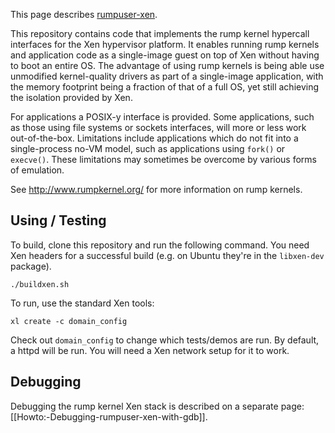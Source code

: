 This page describes [rumpuser-xen](http://repo.rumpkernel.org/rumpuser-xen).

This repository contains code that implements the rump kernel hypercall
interfaces for the Xen hypervisor platform.  It enables running rump
kernels and application code as a single-image guest on top of Xen
without having to boot an entire OS.  The advantage of using rump
kernels is being able use unmodified kernel-quality drivers as part of
a single-image application, with the memory footprint being a fraction
of that of a full OS, yet still achieving the isolation provided by Xen.

For applications a POSIX-y interface is provided.  Some applications,
such as those using file systems or sockets interfaces, will more or
less work out-of-the-box.  Limitations include applications which do
not fit into a single-process no-VM model, such as applications using
`fork()` or `execve()`.  These limitations may sometimes be overcome by
various forms of emulation.

See http://www.rumpkernel.org/ for more information on rump kernels.


Using / Testing
---------------

To build, clone this repository and run the following command.  You
need Xen headers for a successful build (e.g. on Ubuntu they're in
the `libxen-dev` package).

	./buildxen.sh

To run, use the standard Xen tools:

	xl create -c domain_config

Check out `domain_config` to change which tests/demos are run.
By default, a httpd will be run.  You will need a Xen network
setup for it to work.

Debugging
---------

Debugging the rump kernel Xen stack is described on a separate
page: [[Howto:-Debugging-rumpuser-xen-with-gdb]].